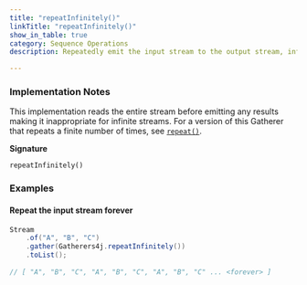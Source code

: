 ```yaml
---
title: "repeatInfinitely()"
linkTitle: "repeatInfinitely()"
show_in_table: true
category: Sequence Operations
description: Repeatedly emit the input stream to the output stream, infinitely.

---
```


### Implementation Notes

This implementation reads the entire stream before emitting any results making it inappropriate for infinite streams.
For a version of this Gatherer that repeats a finite number of times, see [`repeat()`](/gatherers4j/gatherers/sequence-operations/repeat/).

**Signature**

`repeatInfinitely()`


### Examples

#### Repeat the input stream forever

```java
Stream
    .of("A", "B", "C")
    .gather(Gatherers4j.repeatInfinitely())
    .toList();
    
// [ "A", "B", "C", "A", "B", "C", "A", "B", "C" ... <forever> ]
```

